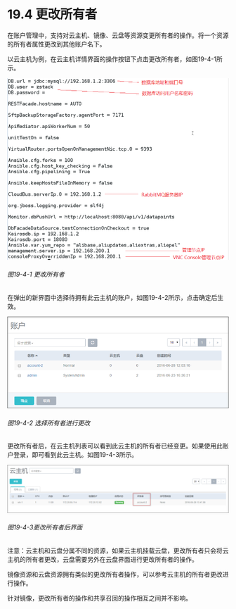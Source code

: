 # 19.4 更改所有者

在账户管理中，支持对云主机、镜像、云盘等资源变更所有者的操作。将一个资源的所有者属性更改到其他账户名下。

以云主机为例，在云主机详情界面的操作按钮下点击更改所有者，如图19-4-1所示。

![png](../images/19-4-1.png "图19-4-1 更改所有者")
###### 图19-4-1 更改所有者

在弹出的新界面中选择待拥有此云主机的账户，如图19-4-2所示，点击确定后生效。

![png](../images/19-4-2.png "图19-4-2 选择所有者进行更改")
###### 图19-4-2 选择所有者进行更改

更改所有者后，在云主机列表可以看到此云主机的所有者已经变更。如果使用此账户登录，即可看到此云主机。如图19-4-3所示。

![png](../images/19-4-3.png "图19-4-3更改所有者后界面")
###### 图19-4-3更改所有者后界面

注意：云主机和云盘分属不同的资源，如果云主机挂载云盘，更改所有者只会将云主机的所有者更改，云盘需要另外在云盘界面进行更改所有者的操作。

镜像资源和云盘资源拥有类似的更改所有者操作，可以参考云主机的所有者更改进行操作。

针对镜像，更改所有者的操作和共享召回的操作相互之间并不影响。

